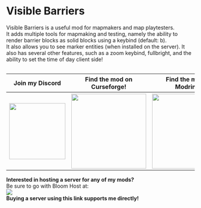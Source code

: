 # Visible Barriers
Visible Barriers is a useful mod for mapmakers and map playtesters.  
It adds multiple tools for mapmaking and testing, namely the ability to render barrier blocks as solid blocks using a keybind (default: b).  
It also allows you to see marker entities (when installed on the server).
It also has several other features, such as a zoom keybind, fullbright, and the ability to set the time of day client side!

<img src="https://github.com/AmyMialeeMods/visible-barriers/raw/main/assets/barriers.png" alt="">

<table align="center">
    <tr>
        <th><b>Join my Discord</b></th>
        <th><b>Find the mod on Curseforge!</b></th>
        <th><b>Find the mod on Modrinth!</b></th>
        <th><b>Support me on Ko-fi!</b></th>
    </tr>
    <tr>
        <th>
            <a href="http://discord.amymialee.xyz">
                <img src="https://github.com/user-attachments/assets/9009250b-20e1-4985-a081-9760ffff93aa" width="150" height="150" alt="">
            </a>
        </th>
        <th>
            <a href="https://www.curseforge.com/minecraft/mc-mods/visiblebarriers">
                <img src="https://cdn.jsdelivr.net/npm/@intergrav/devins-badges@3/assets/cozy/available/curseforge_vector.svg" width="200" height="200" alt="">
            </a>
        </th>
        <th>
            <a href="https://modrinth.com/mod/visiblebarriers">
                <img src="https://cdn.jsdelivr.net/npm/@intergrav/devins-badges@3/assets/cozy/available/modrinth_vector.svg" width="200" height="200" alt="">
            </a>
        </th>
        <th>
            <a href="http://kofi.amymialee.xyz">
                <img src="https://storage.ko-fi.com/cdn/kofi_stroke_cup.svg" width="150" height="150" alt="">
            </a>
        </th>
    </tr>
</table>

<b>Interested in hosting a server for any of my mods?</b>  
Be sure to go with Bloom Host at:  
<a href="http://bloom.amymialee.xyz">
    <img src="https://i.imgur.com/h4556XW.gif">
</a>  
<b>Buying a server using this link supports me directly!</b>
